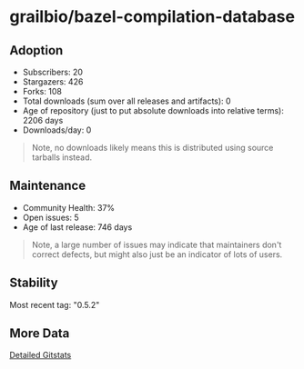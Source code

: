 # grailbio/bazel-compilation-database

## Adoption

- Subscribers: 20
- Stargazers: 426
- Forks: 108
- Total downloads (sum over all releases and artifacts): 0
- Age of repository (just to put absolute downloads into relative terms): 2206 days
- Downloads/day: 0

> Note, no downloads likely means this is distributed using source tarballs instead.

## Maintenance

- Community Health: 37%
- Open issues: 5
- Age of last release: 746 days

> Note, a large number of issues may indicate that maintainers don't correct defects, but might also
> just be an indicator of lots of users.

## Stability

Most recent tag: "0.5.2"

## More Data

[Detailed Gitstats](/bazel-catalog/gitstats/grailbio/bazel-compilation-database)

